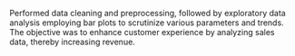 Performed data cleaning and preprocessing, followed by exploratory data analysis employing bar plots to scrutinize various parameters and trends. The objective was to enhance customer experience by analyzing sales data, thereby increasing revenue. 
